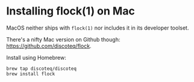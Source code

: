 # Installing flock(1) on Mac

MacOS neither ships with `flock(1)` nor includes it in its developer toolset.

There's a nifty Mac version on Github though: https://github.com/discoteq/flock.

Install using Homebrew:

```
brew tap discoteq/discoteq
brew install flock
```
